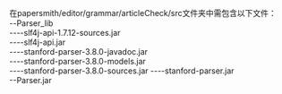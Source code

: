 在papersmith/editor/grammar/articleCheck/src文件夹中需包含以下文件：  
--Parser_lib  
----slf4j-api-1.7.12-sources.jar  
----slf4j-api.jar  
----stanford-parser-3.8.0-javadoc.jar  
----stanford-parser-3.8.0-models.jar  
----stanford-parser-3.8.0-sources.jar
----stanford-parser.jar  
--Parser.jar
